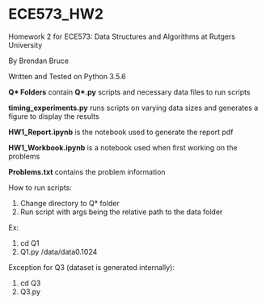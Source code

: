# ECE573_HW2
Homework 2 for ECE573: Data Structures and Algorithms at Rutgers University

By Brendan Bruce

Written and Tested on Python 3.5.6

**Q\* Folders** contain **Q\*.py** scripts and necessary data files to run scripts

**timing_experiments.py** runs scripts on varying data sizes and generates a figure to display the results

**HW1_Report.ipynb** is the notebook used to generate the report pdf

**HW1_Workbook.ipynb** is a notebook used when first working on the problems

**Problems.txt** contains the problem information

How to run scripts:
1. Change directory to Q* folder
2. Run script with args being the relative path to the data folder

Ex: 
1. cd Q1
2. Q1.py /data/data0.1024

Exception for Q3 (dataset is generated internally):
1. cd Q3
2. Q3.py